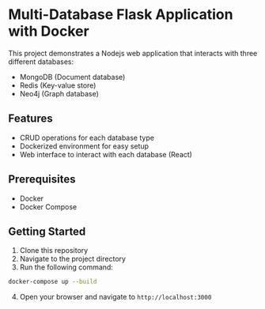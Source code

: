 # Multi-Database Flask Application with Docker

This project demonstrates a Nodejs web application that interacts with three different databases:
- MongoDB (Document database)
- Redis (Key-value store)
- Neo4j (Graph database)

## Features

- CRUD operations for each database type
- Dockerized environment for easy setup
- Web interface to interact with each database (React)

## Prerequisites

- Docker
- Docker Compose

## Getting Started

1. Clone this repository
2. Navigate to the project directory
3. Run the following command:

```bash
docker-compose up --build
```
4. Open your browser and navigate to `http://localhost:3000`

